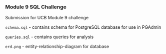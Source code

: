 ### Module 9 SQL Challenge

Submission for UCB Module 9 challenge

`schema.sql` - contains schema for PostgreSQL database for use in PGAdmin

`queries.sql` - contains queries for analysis

`erd.png` - entity-relationship-diagram for database